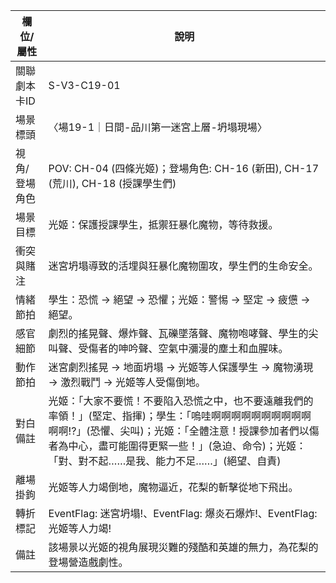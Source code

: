 | 欄位/屬性 | 說明 |
|---|---|
| 關聯劇本卡ID | S-V3-C19-01 |
| 場景標頭 | 〈場19-1｜日間-品川第一迷宮上層-坍塌現場〉 |
| 視角/登場角色 | POV: CH-04 (四條光姬)；登場角色: CH-16 (新田), CH-17 (荒川), CH-18 (授課學生們) |
| 場景目標 | 光姬：保護授課學生，抵禦狂暴化魔物，等待救援。 |
| 衝突與賭注 | 迷宮坍塌導致的活埋與狂暴化魔物圍攻，學生們的生命安全。 |
| 情緒節拍 | 學生：恐慌 -> 絕望 -> 恐懼；光姬：警惕 -> 堅定 -> 疲憊 -> 絕望。 |
| 感官細節 | 劇烈的搖晃聲、爆炸聲、瓦礫墜落聲、魔物咆哮聲、學生的尖叫聲、受傷者的呻吟聲、空氣中瀰漫的塵土和血腥味。 |
| 動作節拍 | 迷宮劇烈搖晃 -> 地面坍塌 -> 光姬等人保護學生 -> 魔物湧現 -> 激烈戰鬥 -> 光姬等人受傷倒地。 |
| 對白備註 | 光姬：「大家不要慌！不要陷入恐慌之中，也不要遠離我們的率領！」(堅定、指揮)；學生：「嗚哇啊啊啊啊啊啊啊啊啊啊啊啊!?」(恐懼、尖叫)；光姬：「全體注意！授課參加者們以傷者為中心，盡可能圍得更緊一些！」(急迫、命令)；光姬：「對、對不起……是我、能力不足……」(絕望、自責) |
| 離場掛鉤 | 光姬等人力竭倒地，魔物逼近，花梨的斬擊從地下飛出。 |
| 轉折標記 | EventFlag: 迷宮坍塌!、EventFlag: 爆炎石爆炸!、EventFlag: 光姬等人力竭! |
| 備註 | 該場景以光姬的視角展現災難的殘酷和英雄的無力，為花梨的登場營造戲劇性。
